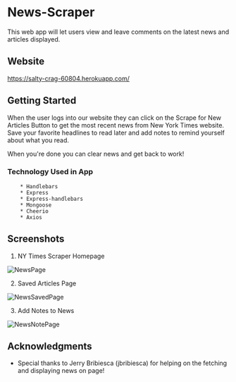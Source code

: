 # News-Scraper
This web app will let users view and leave comments on the latest news and articles displayed.


## Website

https://salty-crag-60804.herokuapp.com/

## Getting Started
When the user logs into our website they can click on the Scrape for New Articles Button to get the most recent news from New York Times website. Save your favorite headlines to read later and add notes to remind yourself about what you read.

When you're done you can clear news and get back to work!


### Technology Used in App 

```
    * Handlebars
    * Express
    * Express-handlebars
    * Mongoose
    * Cheerio
    * Axios

```


## Screenshots

1. NY Times Scraper Homepage

![NewsPage](https://user-images.githubusercontent.com/46248532/59814547-4b47ca80-92db-11e9-81eb-1ee569382eb7.png)

2. Saved Articles Page

![NewsSavedPage](https://user-images.githubusercontent.com/46248532/59814553-526ed880-92db-11e9-9d49-7b7508f21508.png)

3. Add Notes to News

![NewsNotePage](https://user-images.githubusercontent.com/46248532/59814557-56025f80-92db-11e9-991b-281d0634df31.png)


## Acknowledgments

* Special thanks to Jerry Bribiesca (jbribiesca) for helping on the fetching and displaying news on page!
